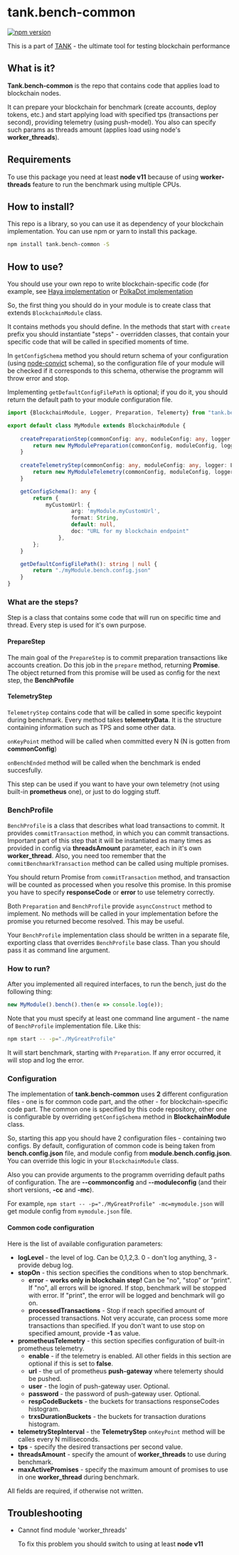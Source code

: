 # tank.bench-common

[![npm version](https://badge.fury.io/js/tank.bench-common.svg)](https://www.npmjs.com/package/tank.bench-common)

This is a part of [TANK](https://github.com/mixbytes/tank) - the ultimate tool for testing blockchain performance

## What is it?

**Tank.bench-common** is the repo that contains code that applies load to blockchain nodes.

It can prepare your blockchain for benchmark (create accounts, deploy tokens, etc.) and start applying load with
specified tps (transactions per second), providing telemetry (using push-model). You also can specify such params as 
threads amount (applies load using node's **worker_threads**).

## Requirements

To use this package you need at least **node v11** because of using **worker-threads** feature to run the benchmark
using multiple CPUs. 

## How to install?

This repo is a library, so you can use it as dependency of your blockchain implementation.
You can use npm or yarn to install this package.

```bash
npm install tank.bench-common -S
```

## How to use?

You should use your own repo
to write blockchain-specific code (for example, see [Haya implementation](https://github.com/mixbytes/tank.bench-haya) 
or [PolkaDot implementation](https://github.com/mixbytes/tank.bench-polkadot)

So, the first thing you should do in your module is to create class that extends `BlockchainModule` class.

It contains methods you should define. In the methods that start with `create` prefix you should instantiate "steps" - 
overridden classes, that contain your specific code that will be called in specified moments of time.

In `getConfigSchema` method you should return schema of your configuration
(using [node-convict](https://github.com/mozilla/node-convict) schema), so the configuration file of your module will
be checked if it corresponds to this schema, otherwise the programm will throw error and stop.

Implementing `getDefaultConfigFilePath` is optional; if you do it, you should return the default path to your module
configuration file.


```typescript
import {BlockchainModule, Logger, Preparation, Telemerty} from "tank.bench-common"

export default class MyModule extends BlockchainModule {
    
    createPreparationStep(commonConfig: any, moduleConfig: any, logger: Logger): Preparation {
        return new MyModulePreparation(commonConfig, moduleConfig, logger);
    }
    
    createTelemetryStep(commonConfig: any, moduleConfig: any, logger: Logger): Telemetry {
        return new MyModuleTelemetry(commonConfig, moduleConfig, logger);
    }

    getConfigSchema(): any {
        return {
            myCustomUrl: {
                    arg: 'myModule.myCustomUrl',
                    format: String,
                    default: null,
                    doc: "URL for my blockchain endpoint"
                },
        };
    }

    getDefaultConfigFilePath(): string | null {
        return "./myModule.bench.config.json"
    }
}
```

### What are the steps?

Step is a class that contains some code that will run on specific time and thread. Every step is used for it's
own purpose.

#### PrepareStep

The main goal of the `PrepareStep` is to commit preparation transactions like accounts creation. Do this job in the
`prepare` method, returning **Promise**. The object returned from this promise will be used as config for the next step,
the **BenchProfile**

#### TelemetryStep

`TelemetryStep` contains code that will be called in some specific keypoint during benchmark. Every method takes 
**telemetryData**. It is the structure containing information such as TPS and some other data.

`onKeyPoint` method will be called when committed every N (N is gotten from **commonConfig**)

`onBenchEnded` method will be called when the benchmark is ended succesfully.

This step can be used if you want to have your own telemetry (not using built-in **prometheus** one), or just to do
logging stuff.

### BenchProfile

`BenchProfile` is a class that describes what load transactions to commit. 
It provides `commitTransaction` method, in which you
can commit transactions. Important part of this step that it will be instantiated as many times as provided in config
via **threadsAmount** parameter, each in it's own **worker_thread**. Also, you need too remember
that the `commitBenchmarkTransaction` method can be called using multiple promises.

You should return Promise from `commitTransaction` method, and transaction will be counted as processed
when you resolve this promise.
In this promise you have to specify **responseCode** or **error** to use telemetry correctly.

Both `Preparation` and `BenchProfile` provide `asyncConstruct` method to implement. No methods will be called in
your implementation before the promise you returned become resolved. This may be useful.

Your `BenchProfile` implementation class should be written in a separate file, exporting class that overrides `BenchProfile`
base class. Than you should pass it as command line argument.


### How to run?

After you implemented all required interfaces, to run the bench, just do the following thing:

```typescript
new MyModule().bench().then(e => console.log(e));
```

Note that you must specify at least one command line argument - the name of `BenchProfile` implementation file.
Like this:

```bash
npm start -- -p="./MyGreatProfile"
```

It will start benchmark, starting with `Preparation`. If any error occurred, it will stop and log the error.

### Configuration

The implementation of **tank.bench-common** uses **2** different configuration files - one is for
common code part, and the other - for blockchain-specific code part. The common one is specified by 
this code repository, other one is configurable by overriding `getConfigSchema` method in **BlockchainModule** class.

So, starting this app you should have 2 configuration files - containing two configs.
By default, configuration of common code is being taken from **bench.config.json** file, and
module config from **module.bench.config.json**. You can override this logic in your `BlockchainModule` class.

Also you can provide arguments to the programm overriding default paths of configuration. The are **--commonconfig** 
and **--moduleconfig** (and their short versions, **-cc** and **-mc**).

For example, `npm start -- -p="./MyGreatProfile" -mc=mymodule.json` will get module config from `mymodule.json` file.

#### Common code configuration

Here is the list of available configuration parameters:

* **logLevel** - the level of log. Can be 0,1,2,3. 0 - don't log anything, 3 - provide debug log.
* **stopOn** - this section specifies the conditions when to stop benchmark.
    * **error** - **works only in blockchain step!** Can be "no", "stop" or "print".
     If "no", all errors will be ignored. If stop, benchmark will be stopped with error.
     If "print", the error will be logged and benchmark will go on.
    * **processedTransactions** - Stop if reach specified amount of processed transactions. Not very 
     accurate, can process some more transactions than specified. If you don't want to use
     stop on specified amount, provide **-1** as value.
* **prometheusTelemetry** - this section specifies configuration of built-in prometheus telemetry.
    * **enable** - if the telemetry is enabled. All other fields in this section are optional if this is set to **false**.
    * **url** - the url of prometheus **push-gateway** where telemerty should be pushed.
    * **user** - the login of push-gateway user. Optional.
    * **password** - the password of push-gateway user. Optional.
    * **respCodeBuckets** - the buckets for transactions responseCodes histogram.
    * **trxsDurationBuckets** - the buckets for transaction durations histogram.
* **telemetryStepInterval** - the **TelemetryStep** `onKeyPoint` method will be calles every N milliseconds.
* **tps** - specify the desired transactions per second value.
* **threadsAmount** - specify the amount of **worker_threads** to use during benchmark.
* **maxActivePromises** - specify the maximum amount of promises to use in one **worker_thread** during benchmark.

All fields are required, if otherwise not written.


## Troubleshooting

* Cannot find module 'worker_threads'
  
  To fix this problem you should switch to using at least **node v11**
